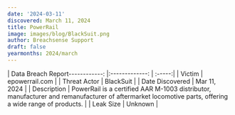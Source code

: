 ```yaml
---
date: '2024-03-11'
discovered: March 11, 2024
title: PowerRail
image: images/blog/BlackSuit.png
author: Breachsense Support
draft: false
yearmonths: 2024/march
---
```


| Data Breach Report------------:     |:-------------:    | :-----:|
| Victim      | epowerrail.com      | 
| Threat Actor      | BlackSuit      | 
| Date Discovered      | Mar 11, 2024      | 
| Description      | PowerRail is a certified AAR M-1003 distributor, manufacturer and remanufacturer of aftermarket locomotive parts, offering a wide range of products.      | 
| Leak Size      | Unknown      | 

